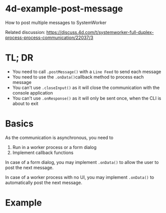 # 4d-example-post-message
How to post multiple messages to SystemWorker

Related discussion: https://discuss.4d.com/t/systemworker-full-duplex-process-process-communication/22037/3

# TL; DR

* You need to call `.postMessage()` with a `Line Feed` to send each message
* You need to use the `.onData()`callback method to process each message
* You can't use `.closeInput()` as it will close the communication with the console application
* You can't use `.onResponse()` as it will only be sent once, when the CLI is about to exit


# Basics

As the communication is asynchronous, you need to 

1. Run in a worker process or a form dialog
1. Implement callback functions

In case of a form dialog, you may implement `.onData()` to allow the user to post the next message.

In case of a worker process with no UI, you may implement `.onData()` to automatically post the next message.

# Example

## With UI

Run the form in a worker process:

```4d
#DECLARE($params : Object)

If (Count parameters=0)
	
	CALL WORKER(1; Current method name; {})
	
Else 
	
	$form:=cs.BouhForm.new()
	
End if
```

Click "send" button. Notice the UI toggles each time data is received.

## Without UI

Add a break point in `_Bouh_Controller.onData()`. Instantiate the class in a worker process:

```4d
#DECLARE($params : Object)

If (Count parameters=0)
	
	CALL WORKER(1; Current method name; {})
	
Else 
	
	$bouh:=cs.Bouh.new(cs._Bouh_Controller)
	$bouh.start().sendLines(["Hello"; "World"])
	
End if 
```

Notice the callback function is invoked twice.
